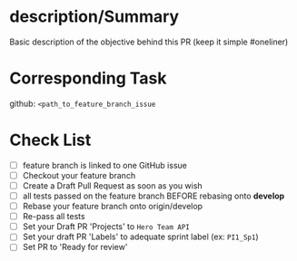 # description/Summary
Basic description of the objective behind this PR (keep it simple #oneliner)

# Corresponding Task
github: `<path_to_feature_branch_issue`

# Check List

- [ ] feature branch is linked to one GitHub issue
- [ ] Checkout your feature branch
- [ ] Create a Draft Pull Request as soon as you wish
- [ ] all tests passed on the feature branch BEFORE rebasing onto **develop**
- [ ] Rebase your feature branch onto origin/develop
- [ ] Re-pass all tests
- [ ] Set your Draft PR 'Projects' to `Hero Team API`
- [ ] Set your draft PR 'Labels' to adequate sprint label (ex: `PI1_Sp1`)
- [ ] Set PR to 'Ready for review'

[^1]: Remember to use ['Conventional Commit'](https://www.conventionalcommits.org/en/v1.0.0/)
